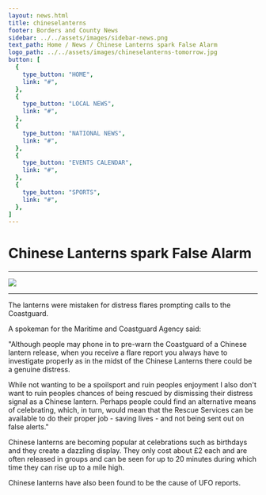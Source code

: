 ```yaml
---
layout: news.html
title: chineselanterns
footer: Borders and County News
sidebar: ../../assets/images/sidebar-news.png
text_path: Home / News / Chinese Lanterns spark False Alarm
logo_path: ../../assets/images/chineselanterns-tomorrow.jpg
button: [
  {
    type_button: "HOME",
    link: "#",
  },
  {
    type_button: "LOCAL NEWS",
    link: "#",
  },
  {
    type_button: "NATIONAL NEWS",
    link: "#",
  },
  {
    type_button: "EVENTS CALENDAR",
    link: "#",
  },
  {
    type_button: "SPORTS",
    link: "#",
  },
]
---
```

# Chinese Lanterns spark False Alarm
***
![](../../assets/images/chineselanterns-lanterns.png)
***
The lanterns were mistaken for distress flares prompting calls to the Coastguard.

A spokeman for the Maritime and Coastguard Agency said:

"Although people may phone in to pre-warn the Coastguard of a Chinese lantern release, when you receive a flare report you always have to investigate properly as in the midst of the Chinese Lanterns there could be a genuine distress.

While not wanting to be a spoilsport and ruin peoples enjoyment I also don't want to ruin peoples chances of being rescued by dismissing their distress signal as a Chinese lantern. Perhaps people could find an alternative means of celebrating, which, in turn, would mean that the Rescue Services can be available to do their proper job - saving lives - and not being sent out on false alerts."

Chinese lanterns are becoming popular at celebrations such as birthdays and they create a dazzling display. They only cost about £2 each and are often released in groups and can be seen for up to 20 minutes during which time they can rise up to a mile high.

Chinese lanterns have also been found to be the cause of UFO reports.
